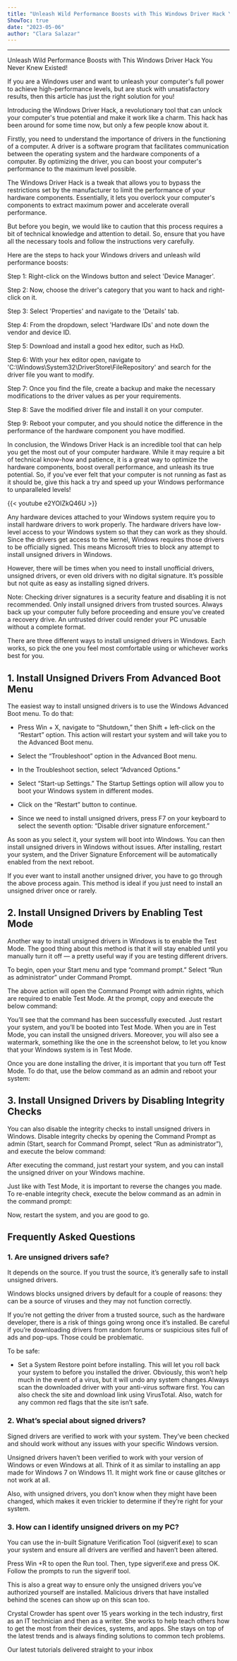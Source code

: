 ```yaml
---
title: "Unleash Wild Performance Boosts with This Windows Driver Hack You Never Knew Existed!"
ShowToc: true 
date: "2023-05-06"
author: "Clara Salazar"
---
```

*****
Unleash Wild Performance Boosts with This Windows Driver Hack You Never Knew Existed!

If you are a Windows user and want to unleash your computer's full power to achieve high-performance levels, but are stuck with unsatisfactory results, then this article has just the right solution for you!

Introducing the Windows Driver Hack, a revolutionary tool that can unlock your computer's true potential and make it work like a charm. This hack has been around for some time now, but only a few people know about it.

Firstly, you need to understand the importance of drivers in the functioning of a computer. A driver is a software program that facilitates communication between the operating system and the hardware components of a computer. By optimizing the driver, you can boost your computer's performance to the maximum level possible.

The Windows Driver Hack is a tweak that allows you to bypass the restrictions set by the manufacturer to limit the performance of your hardware components. Essentially, it lets you overlock your computer's components to extract maximum power and accelerate overall performance.

But before you begin, we would like to caution that this process requires a bit of technical knowledge and attention to detail. So, ensure that you have all the necessary tools and follow the instructions very carefully.

Here are the steps to hack your Windows drivers and unleash wild performance boosts:

Step 1: Right-click on the Windows button and select 'Device Manager'.

Step 2: Now, choose the driver's category that you want to hack and right-click on it.

Step 3: Select 'Properties' and navigate to the 'Details' tab.

Step 4: From the dropdown, select 'Hardware IDs' and note down the vendor and device ID.

Step 5: Download and install a good hex editor, such as HxD.

Step 6: With your hex editor open, navigate to 'C:\Windows\System32\DriverStore\FileRepository\' and search for the driver file you want to modify.

Step 7: Once you find the file, create a backup and make the necessary modifications to the driver values as per your requirements.

Step 8: Save the modified driver file and install it on your computer.

Step 9: Reboot your computer, and you should notice the difference in the performance of the hardware component you have modified.

In conclusion, the Windows Driver Hack is an incredible tool that can help you get the most out of your computer hardware. While it may require a bit of technical know-how and patience, it is a great way to optimize the hardware components, boost overall performance, and unleash its true potential. So, if you've ever felt that your computer is not running as fast as it should be, give this hack a try and speed up your Windows performance to unparalleled levels!

{{< youtube e2YOIZkQ46U >}} 



Any hardware devices attached to your Windows system require you to install hardware drivers to work properly. The hardware drivers have low-level access to your Windows system so that they can work as they should. Since the drivers get access to the kernel, Windows requires those drivers to be officially signed. This means Microsoft tries to block any attempt to install unsigned drivers in Windows.
 
However, there will be times when you need to install unofficial drivers, unsigned drivers, or even old drivers with no digital signature. It’s possible but not quite as easy as installing signed drivers.
 
Note: Checking driver signatures is a security feature and disabling it is not recommended. Only install unsigned drivers from trusted sources. Always back up your computer fully before proceeding and ensure you’ve created a recovery drive. An untrusted driver could render your PC unusable without a complete format.
 
There are three different ways to install unsigned drivers in Windows. Each works, so pick the one you feel most comfortable using or whichever works best for you.
 
## 1. Install Unsigned Drivers From Advanced Boot Menu
 
The easiest way to install unsigned drivers is to use the Windows Advanced Boot menu. To do that:
 
- Press Win + X, navigate to “Shutdown,” then Shift + left-click on the “Restart” option. This action will restart your system and will take you to the Advanced Boot menu.

 
- Select the “Troubleshoot” option in the Advanced Boot menu.

 
- In the Troubleshoot section, select “Advanced Options.”

 
- Select “Start-up Settings.” The Startup Settings option will allow you to boot your Windows system in different modes.

 
- Click on the “Restart” button to continue.

 
- Since we need to install unsigned drivers, press F7 on your keyboard to select the seventh option: “Disable driver signature enforcement.”

 
As soon as you select it, your system will boot into Windows. You can then install unsigned drivers in Windows without issues. After installing, restart your system, and the Driver Signature Enforcement will be automatically enabled from the next reboot.
 
If you ever want to install another unsigned driver, you have to go through the above process again. This method is ideal if you just need to install an unsigned driver once or rarely.
 
## 2. Install Unsigned Drivers by Enabling Test Mode
 
Another way to install unsigned drivers in Windows is to enable the Test Mode. The good thing about this method is that it will stay enabled until you manually turn it off — a pretty useful way if you are testing different drivers.
 
To begin, open your Start menu and type “command prompt.” Select “Run as administrator” under Command Prompt. 
 
The above action will open the Command Prompt with admin rights, which are required to enable Test Mode. At the prompt, copy and execute the below command:
 
You’ll see that the command has been successfully executed. Just restart your system, and you’ll be booted into Test Mode. When you are in Test Mode, you can install the unsigned drivers. Moreover, you will also see a watermark, something like the one in the screenshot below, to let you know that your Windows system is in Test Mode.
 
Once you are done installing the driver, it is important that you turn off Test Mode. To do that, use the below command as an admin and reboot your system:
 
## 3. Install Unsigned Drivers by Disabling Integrity Checks
 
You can also disable the integrity checks to install unsigned drivers in Windows. Disable integrity checks by opening the Command Prompt as admin (Start, search for Command Prompt, select “Run as administrator”), and execute the below command:
 
After executing the command, just restart your system, and you can install the unsigned driver on your Windows machine.
 
Just like with Test Mode, it is important to reverse the changes you made. To re-enable integrity check, execute the below command as an admin in the command prompt:
 
Now, restart the system, and you are good to go.
 
## Frequently Asked Questions
 
### 1. Are unsigned drivers safe?
 
It depends on the source. If you trust the source, it’s generally safe to install unsigned drivers.
 
Windows blocks unsigned drivers by default for a couple of reasons: they can be a source of viruses and they may not function correctly.
 
If you’re not getting the driver from a trusted source, such as the hardware developer, there is a risk of things going wrong once it’s installed. Be careful if you’re downloading drivers from random forums or suspicious sites full of ads and pop-ups. Those could be problematic.
 
To be safe:
 
- Set a System Restore point before installing. This will let you roll back your system to before you installed the driver. Obviously, this won’t help much in the event of a virus, but it will undo any system changes.Always scan the downloaded driver with your anti-virus software first. You can also check the site and download link using VirusTotal. Also, watch for any common red flags that the site isn’t safe.

 
### 2. What’s special about signed drivers?
 
Signed drivers are verified to work with your system. They’ve been checked and should work without any issues with your specific Windows version. 
 
Unsigned drivers haven’t been verified to work with your version of Windows or even Windows at all. Think of it as similar to installing an app made for Windows 7 on Windows 11. It might work fine or cause glitches or not work at all.
 
Also, with unsigned drivers, you don’t know when they might have been changed, which makes it even trickier to determine if they’re right for your system.
 
### 3. How can I identify unsigned drivers on my PC?
 
You can use the in-built Signature Verification Tool (sigverif.exe) to scan your system and ensure all drivers are verified and haven’t been altered.
 
Press Win +R to open the Run tool. Then, type sigverif.exe and press OK. Follow the prompts to run the sigverif tool.
 
This is also a great way to ensure only the unsigned drivers you’ve authorized yourself are installed. Malicious drivers that have installed behind the scenes can show up on this scan too.
 
Crystal Crowder has spent over 15 years working in the tech industry, first as an IT technician and then as a writer.  She works to help teach others how to get the most from their devices, systems, and apps. She stays on top of the latest trends and is always finding solutions to common tech problems.
 
Our latest tutorials delivered straight to your inbox




